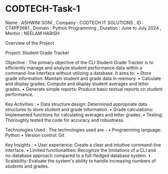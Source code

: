 # CODTECH-Task-1

Name : ASHWINI SONI , 
Company : CODTECH IT SOLUTIONS , 
ID : CT4PP2661 , 
Domain : Python Programming , 
Duration : June to July 2024 , 
Mentor : NEELAM HARISH

Overview of the Project 

Project: Student Grade Tracker 

Objective : 
The primary objective of the CLI Student Grade Tracker is to efficiently manage and analyze student performance data within a command-line interface without utilizing a database. It aims to:
•	Store grade information: Maintain student and grade data in-memory.
•	Calculate and display grades: Compute and display student averages and letter grades.
•	Generate simple reports: Produce basic textual reports on student performance.

Key Activities : 
•	Data structure design: Determined appropriate data structures to store student and grade information.
•	Grade calculations: Implemented functions for calculating averages and letter grades.
•	Testing: Thoroughly tested the code for accuracy and robustness.

Technologies Used :
The technologies used are - 
•	Programming language: Python
•	Version control: Git

Key Insights :
•	User experience: Create a clear and intuitive command-line interface.
•	Limited functionalities: Recognize the limitations of a CLI and no-database approach compared to a full-fledged database system.
•	Scalability: Evaluate the system's ability to handle increasing numbers of students and grades.

